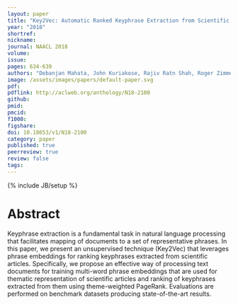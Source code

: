 ```yaml
---
layout: paper
title: "Key2Vec: Automatic Ranked Keyphrase Extraction from Scientific Articles using Phrase Embeddings"
year: "2018"
shortref: 
nickname: 
journal: NAACL 2018
volume: 
issue: 
pages: 634-639
authors: "Debanjan Mahata, John Kuriakose, Rajiv Ratn Shah, Roger Zimmermann"
image: /assets/images/papers/default-paper.svg
pdf: 
pdflink: http://aclweb.org/anthology/N18-2100
github:
pmid: 
pmcid: 
f1000: 
figshare: 
doi: 10.18653/v1/N18-2100 
category: paper
published: true
peerreview: true
review: false
tags: 
---
```

{% include JB/setup %}

# Abstract 

Keyphrase extraction is a fundamental task
in natural language processing that facilitates
mapping of documents to a set of representative
phrases. In this paper, we present an unsupervised
technique (Key2Vec) that leverages
phrase embeddings for ranking keyphrases
extracted from scientific articles. Specifically,
we propose an effective way of processing
text documents for training multi-word
phrase embeddings that are used for thematic
representation of scientific articles and ranking
of keyphrases extracted from them using
theme-weighted PageRank. Evaluations are
performed on benchmark datasets producing
state-of-the-art results.